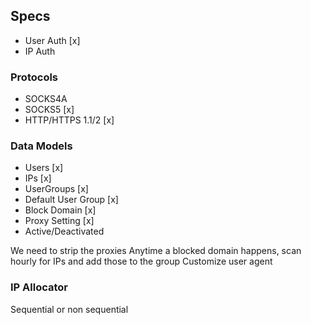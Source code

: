 ## Specs
* User Auth [x]
* IP Auth

### Protocols
* SOCKS4A 
* SOCKS5 [x]
* HTTP/HTTPS 1.1/2 [x]

### Data Models
* Users [x]
*  IPs [x]
* UserGroups [x]
* Default User Group [x]
*   Block Domain [x]
* Proxy Setting [x]
*   Active/Deactivated

We need to strip the proxies
Anytime a blocked domain happens, scan hourly for IPs and add those to the group
Customize user agent

### IP Allocator
Sequential or non sequential